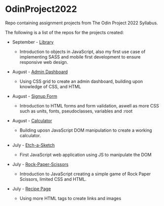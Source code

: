 # OdinProject2022

Repo containing assignment projects from The Odin Project 2022 Syllabus.

The following is a list of the repos for the projects created:

- September - [Library](https://github.com/Jackie247/OdinProject2022/tree/main/javascript/library)
    * Introduction to objects in JavaScript, also my first use case of implementing SASS and mobile first development to ensure responsive web design.

- August - [Admin Dashboard](https://github.com/Jackie247/admin-dashboard)
    * Using CSS grid to create an admin dashboard, building upon knowledge of CSS, and HTML

- August - [Signup Form](https://github.com/Jackie247/sign-up-form)
    * Introduction to HTML forms and form validation, aswell as more CSS such as units, fonts, pseudoclasses, variables and :root

- August - [Calculator](https://github.com/Jackie247/calculator)
    * Building uposn JavaScript DOM manipulation to create a working calculator.

- July - [Etch-a-Sketch](https://github.com/Jackie247/etch-a-sketch)
    * First JavaScript web application using JS to manipulate the DOM

- July - [Rock-Paper-Scissors](https://github.com/Jackie247/rockpaperscissors)
    * Introduction to JavaScript creating a simple game of Rock Paper Scissors, limited CSS and HTML.

- July - [Recipe Page](https://github.com/Jackie247/odin-recipes)
    * Using more HTML tags to create links and images